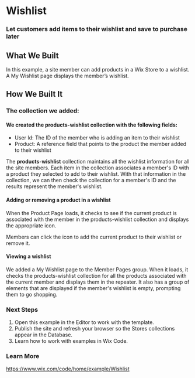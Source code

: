 # Wishlist
### Let customers add items to their wishlist and save to purchase later

## What We Built
In this example, a site member can add products in a Wix Store to a wishlist. A My Wishlist page displays the member’s wishlist.

## How We Built It
### The collection we added:
#### We created the products-wishlist​ collection with the following fields:
* User Id: The ID of the member who is adding an item to their wishlist
* Product: A reference field that points to the product the member added to their wishlist

The **products-wishlist** collection maintains all the wishlist information for all the site members. Each item in the collection associates a member's ID with a product they selected to add to their wishlist. With that information in the collection, we can then check the collection for a member's ID and the results represent the member's wishlist.

#### Adding or removing a product in a wishlist
When the Product Page loads, it checks to see if the current product is associated with the member in the products-wishlist collection and displays the appropriate icon.

Members can click the icon to add the current product to their wishlist or remove it.

#### Viewing a wishlist
We added a My Wishlist page to the Member Pages group. When it loads, it checks the products-wishlist collection for all the products associated with the current member and displays them in the repeater. It also has a group of elements that are displayed if the member's wishlist is empty, prompting them to go shopping.

### Next Steps
1. Open this example in the Editor to work with the template.
2. Publish the site and refresh your browser so the Stores collections appear in the Database.
3. Learn how to work with examples in Wix Code.

### Learn More
https://www.wix.com/code/home/example/Wishlist
